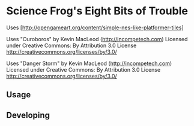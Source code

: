 

# Science Frog's Eight Bits of Trouble


Uses [http://opengameart.org/content/simple-nes-like-platformer-tiles]

Uses "Ouroboros" by Kevin MacLeod (http://incompetech.com)
Licensed under Creative Commons: By Attribution 3.0 License
http://creativecommons.org/licenses/by/3.0/

Uses "Danger Storm" by Kevin MacLeod (http://incompetech.com)
Licensed under Creative Commons: By Attribution 3.0 License
http://creativecommons.org/licenses/by/3.0/

## Usage



## Developing



